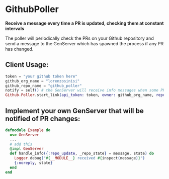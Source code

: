 # GithubPoller

**Receive a message every time a PR is updated, checking them at constant intervals**

The poller will periodically check the PRs on your Github repository and send a message
to the GenServer which has spawned the process if any PR has changed.


## Client Usage:

```elixir
token = "your github token here"
github_org_name = "lorenzosinisi"
github_repo_name = "github_poller"
notify = self() # the GenServer will receive info messages when some PR is updated, default to self()
Github.Poller.start_link(api_token: token, owner: github_org_name, repo: github_repo_name, every: :timer.seconds(1), notify: notify)
```

## Implement your own GenServer that will be notified of PR changes:

```elixir
defmodule Example do
  use GenServer
  ...
  # add this
  @impl GenServer
  def handle_info({:repo_update, _repo_state} = message, state) do
    Logger.debug("#{__MODULE__} received #{inspect(message)}")
    {:noreply, state}
  end
end
```



